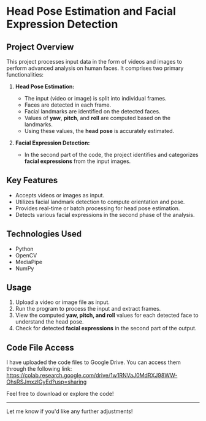 # **Head Pose Estimation and Facial Expression Detection**

## **Project Overview**

This project processes input data in the form of videos and images to perform advanced analysis on human faces. It comprises two primary functionalities:

1. **Head Pose Estimation:**
   - The input (video or image) is split into individual frames.
   - Faces are detected in each frame.
   - Facial landmarks are identified on the detected faces.
   - Values of **yaw**, **pitch**, and **roll** are computed based on the landmarks.
   - Using these values, the **head pose** is accurately estimated.

2. **Facial Expression Detection:**
   - In the second part of the code, the project identifies and categorizes **facial expressions** from the input images.

## **Key Features**
- Accepts videos or images as input.
- Utilizes facial landmark detection to compute orientation and pose.
- Provides real-time or batch processing for head pose estimation.
- Detects various facial expressions in the second phase of the analysis.

## **Technologies Used**
- Python
- OpenCV
- MediaPipe
- NumPy

## **Usage**
1. Upload a video or image file as input.
2. Run the program to process the input and extract frames.
3. View the computed **yaw, pitch, and roll** values for each detected face to understand the head pose.
4. Check for detected **facial expressions** in the second part of the output.

## **Code File Access**
I have uploaded the code files to Google Drive. You can access them through the following link:
https://colab.research.google.com/drive/1w1RNVaJ0MdRXJ98WW-OhsRSJmxzIGyEd?usp=sharing


Feel free to download or explore the code!



---

Let me know if you'd like any further adjustments!
